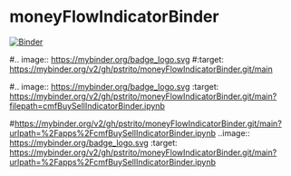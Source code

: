 # moneyFlowIndicatorBinder

[![Binder](https://mybinder.org/badge_logo.svg)](https://mybinder.org/v2/gh/pstrito/moneyFlowIndicatorBinder.git/main)

#.. image:: https://mybinder.org/badge_logo.svg
#:target: https://mybinder.org/v2/gh/pstrito/moneyFlowIndicatorBinder.git/main

#.. image:: https://mybinder.org/badge_logo.svg :target: https://mybinder.org/v2/gh/pstrito/moneyFlowIndicatorBinder.git/main?filepath=cmfBuySellIndicatorBinder.ipynb

#https://mybinder.org/v2/gh/pstrito/moneyFlowIndicatorBinder.git/main?urlpath=%2Fapps%2FcmfBuySellIndicatorBinder.ipynb
..image:: https://mybinder.org/badge_logo.svg :target: https://mybinder.org/v2/gh/pstrito/moneyFlowIndicatorBinder.git/main?urlpath=%2Fapps%2FcmfBuySellIndicatorBinder.ipynb
